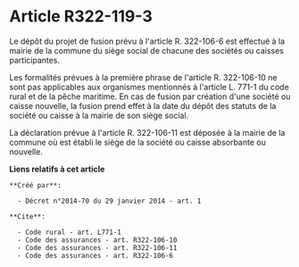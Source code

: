# Article R322-119-3

Le dépôt du projet de fusion prévu à l'article R. 322-106-6 est effectué à la mairie de la commune du siège social de chacune
des sociétés ou caisses participantes. 

Les formalités prévues à la première phrase de l'article R. 322-106-10 ne sont pas applicables aux organismes mentionnés à
l'article L. 771-1 du code rural et de la pêche maritime. En cas de fusion par création d'une société ou caisse nouvelle, la
fusion prend effet à la date du dépôt des statuts de la société ou caisse à la mairie de son siège social. 

La déclaration prévue à l'article R. 322-106-11 est déposée à la mairie de la commune où est établi le siège de la société ou
caisse absorbante ou nouvelle.

**Liens relatifs à cet article**

	**Créé par**:

	  - Décret n°2014-70 du 29 janvier 2014 - art. 1

	**Cite**:

	  - Code rural - art. L771-1
	  - Code des assurances - art. R322-106-10
	  - Code des assurances - art. R322-106-11
	  - Code des assurances - art. R322-106-6

